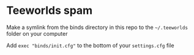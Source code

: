 # Teeworlds spam

Make a symlink from the binds directory in this repo to the ```~/.teeworlds``` folder on your computer

Add ```exec "binds/init.cfg"``` to the bottom of your ```settings.cfg``` file
